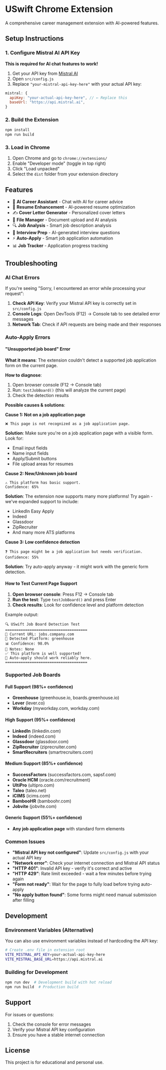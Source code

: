 # USwift Chrome Extension

A comprehensive career management extension with AI-powered features.

## Setup Instructions

### 1. Configure Mistral AI API Key

**This is required for AI chat features to work!**

1. Get your API key from [Mistral AI](https://mistral.ai/)
2. Open `src/config.js`
3. Replace `"your-mistral-api-key-here"` with your actual API key:

```javascript
mistral: {
  apiKey: "your-actual-api-key-here", // ← Replace this
  baseUrl: "https://api.mistral.ai",
}
```

### 2. Build the Extension

```bash
npm install
npm run build
```

### 3. Load in Chrome

1. Open Chrome and go to `chrome://extensions/`
2. Enable "Developer mode" (toggle in top right)
3. Click "Load unpacked"
4. Select the `dist` folder from your extension directory

## Features

- 🤖 **AI Career Assistant** - Chat with AI for career advice
- 📄 **Resume Enhancement** - AI-powered resume optimization
- ✍️ **Cover Letter Generator** - Personalized cover letters
- 📁 **File Manager** - Document upload and AI analysis
- 🔍 **Job Analysis** - Smart job description analysis
- 🎤 **Interview Prep** - AI-generated interview questions
- ⚡ **Auto-Apply** - Smart job application automation
- 📊 **Job Tracker** - Application progress tracking

## Troubleshooting

### AI Chat Errors

If you're seeing "Sorry, I encountered an error while processing your request":

1. **Check API Key**: Verify your Mistral API key is correctly set in `src/config.js`
2. **Console Logs**: Open DevTools (F12) → Console tab to see detailed error messages
3. **Network Tab**: Check if API requests are being made and their responses

### Auto-Apply Errors

#### "Unsupported job board" Error

**What it means**: The extension couldn't detect a supported job application form on the current page.

**How to diagnose**:

1. Open browser console (F12 → Console tab)
2. Run: `testJobBoard()` (this will analyze the current page)
3. Check the detection results

**Possible causes & solutions**:

**Cause 1: Not on a job application page**

```
❌ This page is not recognized as a job application page.
```

**Solution**: Make sure you're on a job application page with a visible form. Look for:

- Email input fields
- Name input fields
- Apply/Submit buttons
- File upload areas for resumes

**Cause 2: New/Unknown job board**

```
⚠️ This platform has basic support.
Confidence: 65%
```

**Solution**: The extension now supports many more platforms! Try again - we've expanded support to include:

- LinkedIn Easy Apply
- Indeed
- Glassdoor
- ZipRecruiter
- And many more ATS platforms

**Cause 3: Low confidence detection**

```
❓ This page might be a job application but needs verification.
Confidence: 55%
```

**Solution**: Try auto-apply anyway - it might work with the generic form detection.

#### How to Test Current Page Support

1. **Open browser console**: Press F12 → Console tab
2. **Run the test**: Type `testJobBoard()` and press Enter
3. **Check results**: Look for confidence level and platform detection

Example output:

```
🔍 USwift Job Board Detection Test
=====================================
📍 Current URL: jobs.company.com
🎯 Detected Platform: greenhouse
📊 Confidence: 98.0%
📝 Notes: None
✅ This platform is well supported!
🚀 Auto-apply should work reliably here.
=====================================
```

### Supported Job Boards

#### Full Support (98%+ confidence)

- **Greenhouse** (greenhouse.io, boards.greenhouse.io)
- **Lever** (lever.co)
- **Workday** (myworkday.com, workday.com)

#### High Support (95%+ confidence)

- **LinkedIn** (linkedin.com)
- **Indeed** (indeed.com)
- **Glassdoor** (glassdoor.com)
- **ZipRecruiter** (ziprecruiter.com)
- **SmartRecruiters** (smartrecruiters.com)

#### Medium Support (85%+ confidence)

- **SuccessFactors** (successfactors.com, sapsf.com)
- **Oracle HCM** (oracle.com/recruitment)
- **UltiPro** (ultipro.com)
- **Taleo** (taleo.net)
- **iCIMS** (icims.com)
- **BambooHR** (bamboohr.com)
- **Jobvite** (jobvite.com)

#### Generic Support (55%+ confidence)

- **Any job application page** with standard form elements

### Common Issues

- **"Mistral API key not configured"**: Update `src/config.js` with your actual API key
- **"Network error"**: Check your internet connection and Mistral API status
- **"HTTP 401"**: Invalid API key - verify it's correct and active
- **"HTTP 429"**: Rate limit exceeded - wait a few minutes before trying again
- **"Form not ready"**: Wait for the page to fully load before trying auto-apply
- **"No apply button found"**: Some forms might need manual submission after filling

## Development

### Environment Variables (Alternative)

You can also use environment variables instead of hardcoding the API key:

```bash
# Create .env file in extension root
VITE_MISTRAL_API_KEY=your-actual-api-key-here
VITE_MISTRAL_BASE_URL=https://api.mistral.ai
```

### Building for Development

```bash
npm run dev  # Development build with hot reload
npm run build  # Production build
```

## Support

For issues or questions:

1. Check the console for error messages
2. Verify your Mistral API key configuration
3. Ensure you have a stable internet connection

## License

This project is for educational and personal use.
